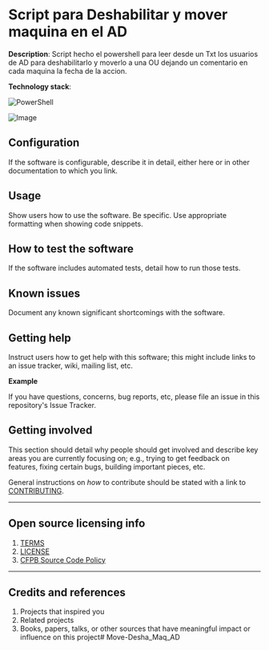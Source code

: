 # Script para Deshabilitar y mover maquina en el AD

**Description**: 
Script hecho el powershell para leer desde un Txt los usuarios de AD para deshabilitarlo y moverlo a una OU dejando un comentario en cada maquina la fecha de la accion. 

**Technology stack**: 

![PowerShell](https://img.shields.io/badge/PowerShell-%235391FE.svg?style=for-the-badge&logo=powershell&logoColor=white)



![Image](https://github.com/user-attachments/assets/02e842b1-394a-4e22-91eb-adbdc0b9ba87)



## Configuration

If the software is configurable, describe it in detail, either here or in other documentation to which you link.

## Usage

Show users how to use the software.
Be specific.
Use appropriate formatting when showing code snippets.

## How to test the software

If the software includes automated tests, detail how to run those tests.

## Known issues

Document any known significant shortcomings with the software.

## Getting help

Instruct users how to get help with this software; this might include links to an issue tracker, wiki, mailing list, etc.

**Example**

If you have questions, concerns, bug reports, etc, please file an issue in this repository's Issue Tracker.

## Getting involved

This section should detail why people should get involved and describe key areas you are
currently focusing on; e.g., trying to get feedback on features, fixing certain bugs, building
important pieces, etc.

General instructions on _how_ to contribute should be stated with a link to [CONTRIBUTING](CONTRIBUTING.md).


----

## Open source licensing info
1. [TERMS](TERMS.md)
2. [LICENSE](LICENSE)
3. [CFPB Source Code Policy](https://github.com/cfpb/source-code-policy/)


----

## Credits and references

1. Projects that inspired you
2. Related projects
3. Books, papers, talks, or other sources that have meaningful impact or influence on this project# Move-Desha_Maq_AD

